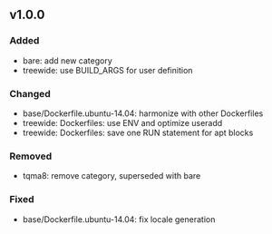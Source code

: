 ## v1.0.0

### Added

* bare: add new category
* treewide: use BUILD_ARGS for user definition

### Changed

* base/Dockerfile.ubuntu-14.04: harmonize with other Dockerfiles
* treewide: Dockerfiles: use ENV and optimize useradd
* treewide: Dockerfiles: save one RUN statement for apt blocks

### Removed

* tqma8: remove category, superseded with bare

### Fixed

* base/Dockerfile.ubuntu-14.04: fix locale generation
